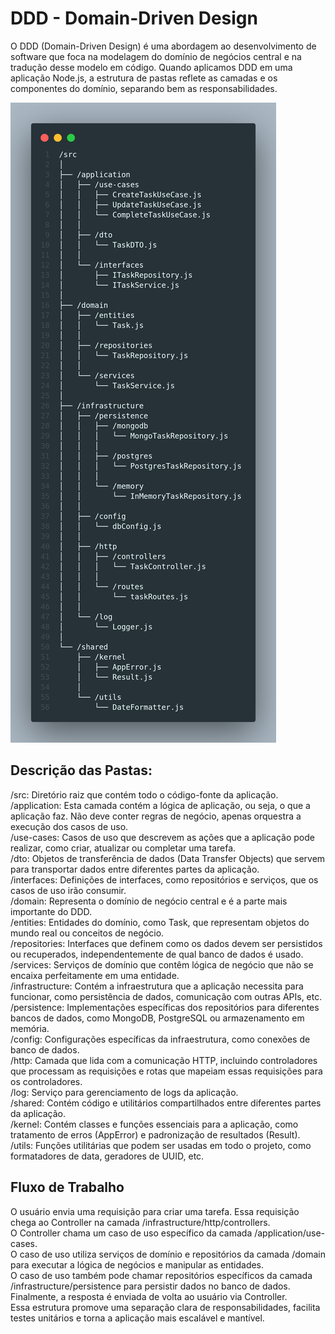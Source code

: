 # DDD - Domain-Driven Design
O DDD (Domain-Driven Design) é uma abordagem ao desenvolvimento de software que foca na modelagem do domínio de negócios central e na tradução desse modelo em código. Quando aplicamos DDD em uma aplicação Node.js, a estrutura de pastas reflete as camadas e os componentes do domínio, separando bem as responsabilidades.

<img src="./ddd-structure.png" />


## Descrição das Pastas:
/src: Diretório raiz que contém todo o código-fonte da aplicação. <br/>
/application: Esta camada contém a lógica de aplicação, ou seja, o que a aplicação faz. Não deve conter regras de negócio, apenas orquestra a execução dos casos de uso. <br/>
/use-cases: Casos de uso que descrevem as ações que a aplicação pode realizar, como criar, atualizar ou completar uma tarefa. <br/>
/dto: Objetos de transferência de dados (Data Transfer Objects) que servem para transportar dados entre diferentes partes da aplicação. <br/>
/interfaces: Definições de interfaces, como repositórios e serviços, que os casos de uso irão consumir. <br/>
/domain: Representa o domínio de negócio central e é a parte mais importante do DDD. <br/>
/entities: Entidades do domínio, como Task, que representam objetos do mundo real ou conceitos de negócio. <br/>
/repositories: Interfaces que definem como os dados devem ser persistidos ou recuperados, independentemente de qual banco de dados é usado. <br/>
/services: Serviços de domínio que contêm lógica de negócio que não se encaixa perfeitamente em uma entidade. <br/>
/infrastructure: Contém a infraestrutura que a aplicação necessita para funcionar, como persistência de dados, comunicação com outras APIs, etc. <br/>
/persistence: Implementações específicas dos repositórios para diferentes bancos de dados, como MongoDB, PostgreSQL ou armazenamento em memória. <br/>
/config: Configurações específicas da infraestrutura, como conexões de banco de dados.<br/>
/http: Camada que lida com a comunicação HTTP, incluindo controladores que processam as requisições e rotas que mapeiam essas requisições para os controladores.<br/>
/log: Serviço para gerenciamento de logs da aplicação.<br/>
/shared: Contém código e utilitários compartilhados entre diferentes partes da aplicação.<br/>
/kernel: Contém classes e funções essenciais para a aplicação, como tratamento de erros (AppError) e padronização de resultados (Result).<br/>
/utils: Funções utilitárias que podem ser usadas em todo o projeto, como formatadores de data, geradores de UUID, etc.<br/>

## Fluxo de Trabalho
O usuário envia uma requisição para criar uma tarefa. Essa requisição chega ao Controller na camada /infrastructure/http/controllers.<br/>
O Controller chama um caso de uso específico da camada /application/use-cases.<br/>
O caso de uso utiliza serviços de domínio e repositórios da camada /domain para executar a lógica de negócios e manipular as entidades.<br/>
O caso de uso também pode chamar repositórios específicos da camada /infrastructure/persistence para persistir dados no banco de dados.<br/>
Finalmente, a resposta é enviada de volta ao usuário via Controller.<br/>
Essa estrutura promove uma separação clara de responsabilidades, facilita testes unitários e torna a aplicação mais escalável e mantível.<br/>
